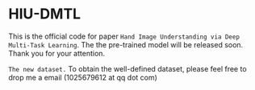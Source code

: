 # HIU-DMTL
This is the official code for paper `Hand Image Understanding via Deep Multi-Task Learning`.
The the pre-trained model will be released soon. 
Thank you for your attention.

`The new dataset.`
To obtain the well-defined dataset, please feel free to drop me a email (1025679612 at qq dot com)
